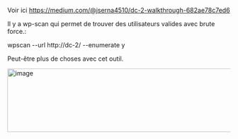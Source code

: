 Voir ici https://medium.com/@jserna4510/dc-2-walkthrough-682ae78c7ed6

Il y a wp-scan qui permet de trouver des utilisateurs valides avec brute force.:

wpscan --url http://dc-2/ --enumerate y

Peut-être plus de choses avec cet outil.

<img width="525" height="144" alt="image" src="https://github.com/user-attachments/assets/66f190f0-de8c-41ff-aaa3-44cee34553aa" />
